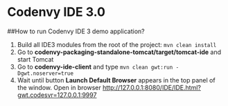 # Codenvy IDE 3.0

##How to run Codenvy IDE 3 demo application?
1. Build all IDE3 modules from the root of the project: ```mvn clean install```
2. Go to **codenvy-packaging-standalone-tomcat/target/tomcat-ide** and start Tomcat
3. Go to **codenvy-ide-client** and type ```mvn clean gwt:run -Dgwt.noserver=true```
4. Wait until button **Launch Default Browser** appears in the top panel of the window.
Open in browser http://127.0.0.1:8080/IDE/IDE.html?gwt.codesvr=127.0.0.1:9997
